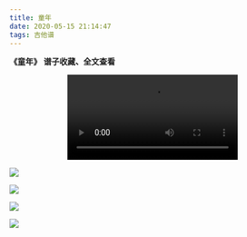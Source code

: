 ```yaml
---
title: 童年
date: 2020-05-15 21:14:47
tags: 吉他谱
---
```


**《童年》**
**谱子收藏、全文查看**<!--more-->

<video src="http://files.yournotes.cn/video%E7%AB%A5%E5%B9%B4.mp4" controls="controls" autoplay="autoplay" style="max-width:100%;display:block;margin-left:auto;margin-right:auto;">您的浏览器不支持视频标签</video>

![](https://gitee.com/Jasper-zh/blogImage/raw/master/%E7%AB%A5%E5%B9%B4%EF%BC%88%E5%90%89%E4%BB%96%E8%B0%B1%EF%BC%89/%E7%AB%A5%E5%B9%B41.jpg)

![](https://gitee.com/Jasper-zh/blogImage/raw/master/%E7%AB%A5%E5%B9%B4%EF%BC%88%E5%90%89%E4%BB%96%E8%B0%B1%EF%BC%89/%E7%AB%A5%E5%B9%B42.jpg)

![](https://gitee.com/Jasper-zh/blogImage/raw/master/%E7%AB%A5%E5%B9%B4%EF%BC%88%E5%90%89%E4%BB%96%E8%B0%B1%EF%BC%89/%E7%AB%A5%E5%B9%B43.jpg)

![](https://gitee.com/Jasper-zh/blogImage/raw/master/%E7%AB%A5%E5%B9%B4%EF%BC%88%E5%90%89%E4%BB%96%E8%B0%B1%EF%BC%89/%E7%AB%A5%E5%B9%B44.jpg)